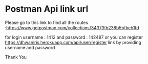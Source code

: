 # Postman Api link url 

Please go to this link to find all the routes
:https://www.getpostman.com/collections/34373fb238b5bfbeb1fd

for login username : 1412
and password : 142487
    or
you can register https://dhwaniris.herokuapp.com/api/user/register link by
providing username and password

Thank You